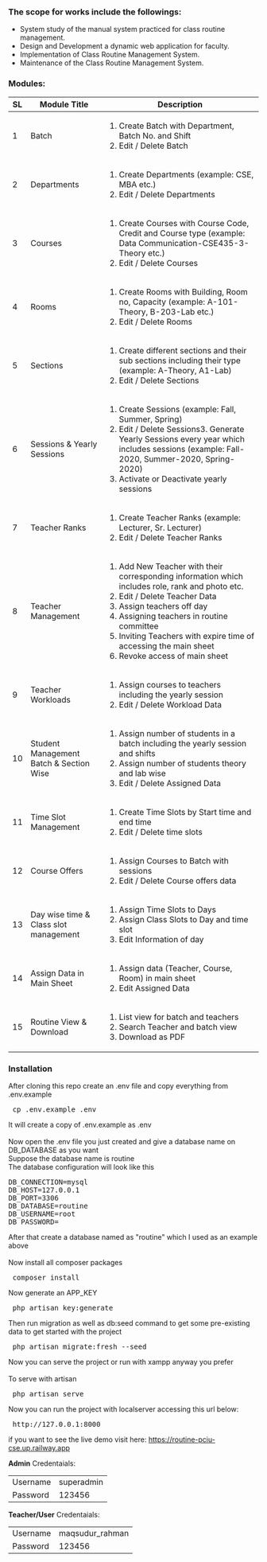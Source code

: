 ### The scope for works include the followings:

<ul>
<li>System study of the manual system practiced for class routine management.</li>
<li>Design and Development a dynamic web application for faculty.</li>
<li>Implementation of Class Routine Management System.</li>
<li>Maintenance of the Class Routine Management System.</li>
</ul>


### Modules:

| **SL** | **Module Title** | **Description** |
| --- | --- | --- |
| 1 | Batch | <ol><li>Create Batch with Department, Batch No. and Shift</li><li>Edit / Delete Batch </li></ol>|
| 2 | Departments | <ol><li> Create Departments (example: CSE, MBA etc.) </li><li>  Edit / Delete Departments </li> </ol> |
| 3 | Courses | <ol><li>Create Courses with Course Code, Credit and Course type (example: Data Communication-CSE435-3-Theory etc.) </li> <li>Edit / Delete Courses</li> <ol>|
| 4 | Rooms | <ol> <li>Create Rooms with Building, Room no, Capacity (example: A-101-Theory, B-203-Lab etc.)</li> <li>Edit / Delete Rooms</li> </ol> |
| 5 | Sections | <ol><li>Create different sections and their sub sections including their type (example: A-Theory, A1-Lab)</li> <li>Edit / Delete Sections</li> </ol>  |
| 6 | Sessions &amp; Yearly Sessions | <ol><li>Create Sessions (example: Fall, Summer, Spring) </li><li>Edit / Delete Sessions3. Generate Yearly Sessions every year which includes sessions (example: Fall-2020, Summer-2020, Spring-2020)</li><li>Activate or Deactivate yearly sessions</li></ol> |
| 7 | Teacher Ranks | <ol><li> Create Teacher Ranks (example: Lecturer, Sr. Lecturer)</li><li>Edit / Delete Teacher Ranks</li></ol> |
| 8 | Teacher Management | <ol><li> Add New Teacher with their corresponding information which includes role, rank and photo etc. </li><li>Edit / Delete Teacher Data</li><li>Assign teachers off day</li><li>Assigning teachers in routine committee</li><li>Inviting Teachers with expire time of accessing the main sheet</li><li>Revoke access of main sheet</li></ol> |
| 9 | Teacher Workloads |  <ol><li>Assign courses to teachers including the yearly session</li><li>Edit / Delete Workload Data </li> </ol> |
| 10 | Student Management Batch &amp; Section Wise |  <ol><li>Assign number of students in a batch including the yearly session and shifts</li><li>Assign number of students theory and lab wise </li><li>Edit / Delete Assigned Data </li> </ol> |
| 11 | Time Slot Management | <ol><li>Create Time Slots by Start time and end time</li><li>Edit / Delete time slots</li></ol> |
| 12 | Course Offers | <ol><li>Assign Courses to Batch with sessions</li><li>Edit / Delete Course offers data</li></ol> |
| 13 | Day wise time &amp; Class slot management | <ol><li>Assign Time Slots to Days</li><li>Assign Class Slots to Day and time slot</li><li>Edit Information of day</li></ol>|
| 14 | Assign Data in Main Sheet |<ol><li>Assign data (Teacher, Course, Room) in main sheet</li><li>Edit Assigned Data</li></ol>|
| 15 | Routine View &amp; Download | <ol><li>List view for batch and teachers</li><li>Search Teacher and batch view</li><li>Download as PDF</li></ol>

### Installation 
After cloning this repo create an .env file and copy everything from .env.example<br>
<pre> cp .env.example .env </pre>
It will create a copy of .env.example as .env <br><br>
Now open the .env file you just created and give a database name on DB_DATABASE as you want<br>
Suppose the database name is routine<br>
The database configuration will look like this<br>
<pre>DB_CONNECTION=mysql
DB_HOST=127.0.0.1
DB_PORT=3306
DB_DATABASE=routine
DB_USERNAME=root
DB_PASSWORD=</pre>
After that create a database named as "routine" which I used as an example above <br><br>
Now install all composer packages <br>
<pre> composer install </pre>
Now generate an APP_KEY <br>
<pre> php artisan key:generate </pre>
Then run migration as well as db:seed command to get some pre-existing data to get started with the project<br>
<pre> php artisan migrate:fresh --seed </pre>
Now you can serve the project or run with xampp anyway you prefer<br><br>
To serve with artisan <br>
<pre> php artisan serve </pre>
Now you can run the project with localserver accessing this url below:
<pre> http://127.0.0.1:8000 </pre> 

if you want to see the live demo visit here:
<a href="https://routine-pciu-cse.up.railway.app/" target="_blank">https://routine-pciu-cse.up.railway.app</a>

**Admin** Credentaials:
<table>
<tbody>
<tr>
<td>Username</td>
<td>superadmin</td>
</tr>
<tr>
<td>Password</td>
<td>123456</td>
</tr>
</tbody>
</table>

**Teacher/User** Credentaials:
<table>
<tbody>
<tr>
<td>Username</td>
<td>maqsudur_rahman</td>
</tr>
<tr>
<td>Password</td>
<td>123456</td>
</tr>
</tbody>
</table>

